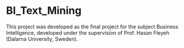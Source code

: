 # BI_Text_Mining
This project was developed as the final project for the subject Business Intelligence, developed under the supervision of Prof. Hasan Fleyeh (Dalarna University, Sweden).
